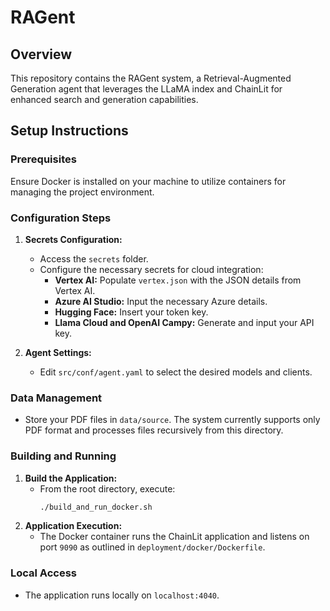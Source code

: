 # RAGent

## Overview
This repository contains the RAGent system, a Retrieval-Augmented Generation agent that leverages the LLaMA index and ChainLit for enhanced search and generation capabilities.

## Setup Instructions

### Prerequisites
Ensure Docker is installed on your machine to utilize containers for managing the project environment.

### Configuration Steps
1. **Secrets Configuration:**
   - Access the `secrets` folder.
   - Configure the necessary secrets for cloud integration:
     - **Vertex AI:** Populate `vertex.json` with the JSON details from Vertex AI.
     - **Azure AI Studio:** Input the necessary Azure details.
     - **Hugging Face:** Insert your token key.
     - **Llama Cloud and OpenAI Campy:** Generate and input your API key.

2. **Agent Settings:**
   - Edit `src/conf/agent.yaml` to select the desired models and clients.

### Data Management
- Store your PDF files in `data/source`. The system currently supports only PDF format and processes files recursively from this directory.

### Building and Running
1. **Build the Application:**
   - From the root directory, execute:
     ```bash
     ./build_and_run_docker.sh
     ```
2. **Application Execution:**
   - The Docker container runs the ChainLit application and listens on port `9090` as outlined in `deployment/docker/Dockerfile`.

### Local Access
- The application runs locally on `localhost:4040`.